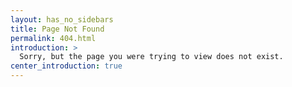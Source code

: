 ```yaml
---
layout: has_no_sidebars
title: Page Not Found
permalink: 404.html
introduction: >
  Sorry, but the page you were trying to view does not exist.
center_introduction: true
---
```

